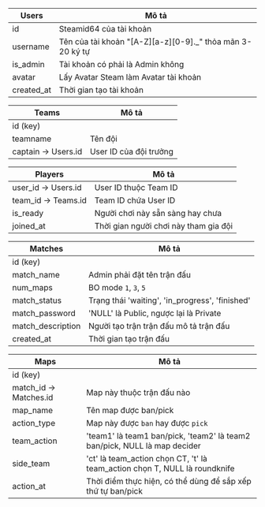 | Users | Mô tả |
|-|-|
| id | Steamid64 của tài khoản |
| username | Tên của tài khoản "[A-Z][a-z][0-9]._" thỏa mãn 3-20 ký tự |
| is_admin | Tài khoản có phải là Admin không |
| avatar | Lấy Avatar Steam làm Avatar tài khoản |
| created_at | Thời gian tạo tài khoản |

| Teams | Mô tả |
|-|-|
| id (key) |
| teamname | Tên đội |
| captain -> Users.id | User ID của đội trưởng |

| Players | Mô tả |
|-|-|
| user_id -> Users.id | User ID thuộc Team ID |
| team_id -> Teams.id | Team ID chứa User ID |
| is_ready | Người chơi này sẵn sàng hay chưa |
| joined_at | Thời gian người chơi này tham gia đội |

| Matches | Mô tả |
|-|-|
| id (key) |
| match_name | Admin phải đặt tên trận đấu |
| num_maps | BO mode `1`, `3`, `5` |
| match_status | Trạng thái 'waiting', 'in_progress', 'finished' |
| match_password | 'NULL' là Public, ngược lại là Private |
| match_description | Người tạo trận trận đấu mô tả trận đấu |
| created_at | Thời gian tạo trận đấu |

| Maps | Mô tả |
|-|-|
| id (key) |
| match_id -> Matches.id | Map này thuộc trận đấu nào |
| map_name | Tên map được ban/pick |
| action_type | Map này được `ban` hay được `pick` |
| team_action | 'team1' là team1 ban/pick, 'team2' là team2 ban/pick, NULL là map decider |
| side_team | 'ct' là team_action chọn CT, 't' là team_action chọn T, NULL là roundknife |
| action_at | Thời điểm thực hiện, có thể dùng để sắp xếp thứ tự ban/pick |


